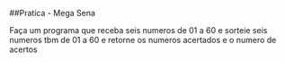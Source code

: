 ##Pratica - Mega Sena

Faça um programa que receba seis numeros de 01 a 60 e sorteie seis numeros tbm de 01 a 60 e retorne os numeros acertados e o numero de acertos
